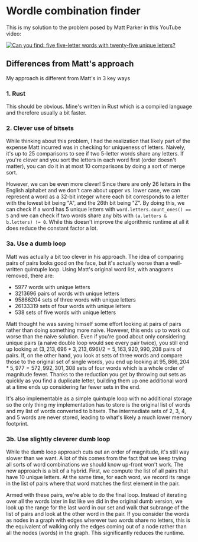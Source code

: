 Wordle combination finder
=========================

This is my solution to the problem posed by Matt Parker in this YouTube
video:

[![ Can you find: five five-letter words with twenty-five unique letters? ](https://img.youtube.com/vi/_-AfhLQfb6w/0.jpg)](https://www.youtube.com/watch?v=_-AfhLQfb6w)

## Differences from Matt's approach

My approach is different from Matt's in 3 key ways

### 1. Rust

This should be obvious.  Mine's written in Rust which is a compiled
language and therefore usually a bit faster.

### 2. Clever use of bitsets

While thinking about this problem, I had the realization that likely part
of the expense Matt incurred was in checking for uniqueness of letters.
Naively, it's up to 25 comparisons to see if two 5-letter words share any
letters.  If you're clever and you sort the letters in each word first
(order doesn't matter), you can do it in at most 10 comparisons by doing a
sort of merge sort.

However, we can be even more clever!  Since there are only 26 letters in
the English alphabet and we don't care about upper vs. lower case, we can
represent a word as a 32-bit integer where each bit corresponds to a letter
with the lowest bit being "A", and the 26th bit being "Z".  By doing this,
we can check if a word has 5 unique letters with
`word.letters.count_ones() == 5` and we can check if two words share any
bits with `(a.letters & b.letters) != 0`.  While this doesn't improve the
algorithmic runtime at all it does reduce the constant factor a lot.

### 3a. Use a dumb loop

Matt was actually a bit too clever in his approach.  The idea of comparing
pairs of pairs looks good on the face, but it's actually worse than a
well-written quintuple loop.  Using Matt's original word list, with
anagrams removed, there are:

 - 5977 words with unique letters
 - 3213696 pairs of words with unique letters
 - 95866204 sets of three words with unique letters
 - 26133319 sets of four words with unique letters
 - 538 sets of five words with unique letters

Matt thought he was saving himself some effort looking at pairs of pairs
rather than doing something more naive.  However, this ends up to work out
worse than the naive solution.  Even if you're good about only considering
unique pairs (a naive double loop would see every pair twice), you still
end up looking at $(3,213,696 * 3,213,696) / 2 = 5,163,920,990,208$ pairs
of pairs.  If, on the other hand, you look at sets of three words and
compare those to the original set of single words, you end up looking at
$95,866,204 * 5,977 = 572,992,301,308$ sets of four words which is a whole
order of magnitude fewer.  Thanks to the reduction you get by throwing out
sets as quickly as you find a duplicate letter, building them up one
additional word at a time ends up considering far fewer sets in the end.

It's also implementable as a simple quintuple loop with no additional
storage so the only thing my implementation has to store is the original
list of words and my list of words converted to bitsets.  The intermediate
sets of 2, 3, 4, and 5 words are never stored, leading to what's likely a
much lower memory footprint.

### 3b. Use slightly cleverer dumb loop

While the dumb loop approach cuts out an order of magnitude, it's still way
slower than we want.  A lot of this comes from the fact that we keep trying
all sorts of word combinations we should know up-front won't work.  The new
approach is a bit of a hybrid.  First, we compute the list of all pairs that
have 10 unique letters.  At the same time, for each word, we record its range
in the list of pairs where that word matches the first element in the pair.

Armed with these pairs, we're able to do the final loop.  Instead of iterating
over all the words later in list like we did in the original dumb version, we
look up the range for the last word in our set and walk that subrange of the
list of pairs and look at the other word in the pair.  If you consider the
words as nodes in a graph with edges wherever two words share no letters, this
is the equivalent of walking only the edges coming out of a node rather than
all the nodes (words) in the graph.  This significantly reduces the runtime.
